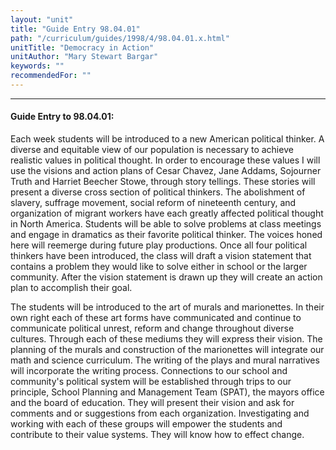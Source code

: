 ```yaml
---
layout: "unit"
title: "Guide Entry 98.04.01"
path: "/curriculum/guides/1998/4/98.04.01.x.html"
unitTitle: "Democracy in Action"
unitAuthor: "Mary Stewart Bargar"
keywords: ""
recommendedFor: ""
---
```

<body>
<hr/>
 <h4>
  Guide Entry to 98.04.01:
 </h4>
 Each week students will be introduced to a new American political thinker.  A diverse and equitable view of our population is necessary  to achieve realistic values in political thought.  In order to encourage these values I will use the visions and action plans of  Cesar Chavez, Jane Addams, Sojourner Truth and Harriet Beecher Stowe, through story tellings. These stories will present a diverse cross section of political thinkers.  The  abolishment of  slavery, suffrage movement, social reform of nineteenth century, and organization of migrant workers have each  greatly affected political thought in North America.  Students will be able to solve problems at class meetings and engage in dramatics as their favorite political thinker.  The voices honed here will reemerge during future play productions.   Once all four political thinkers have been introduced, the class will draft a vision statement that contains a problem they would like to solve either in school or the larger community.  After the  vision statement is drawn up they will create an action plan to accomplish their goal.
 <p>
  The students  will be introduced to the art of murals and marionettes.   In their own right each of these art forms have communicated and continue to communicate political unrest, reform and change throughout diverse cultures. Through each of these mediums they will express their vision.   The planning of the murals and construction of the  marionettes will  integrate our math and science curriculum. The writing of the plays and mural  narratives  will   incorporate  the  writing process.    Connections to  our school  and  community's political system will be established through trips to our principle, School Planning and Management Team (SPAT), the mayors office and the board of education.  They will present their vision and ask for comments and or suggestions from each organization. Investigating and working with each of these groups will empower the students and  contribute to their value systems.   They will know how to effect change.
 </p>

</body>